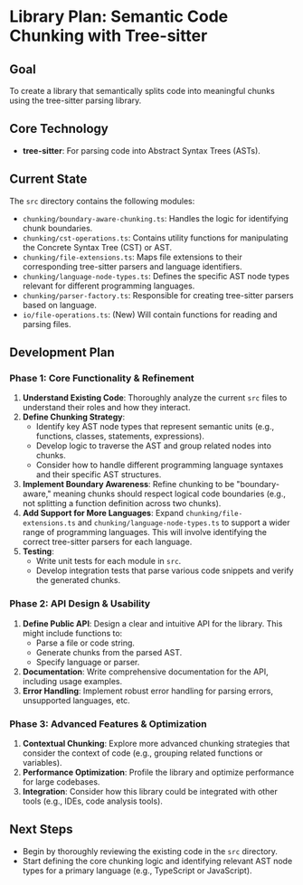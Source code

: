# Library Plan: Semantic Code Chunking with Tree-sitter

## Goal
To create a library that semantically splits code into meaningful chunks using the tree-sitter parsing library.

## Core Technology
*   **tree-sitter**: For parsing code into Abstract Syntax Trees (ASTs).

## Current State
The `src` directory contains the following modules:
*   `chunking/boundary-aware-chunking.ts`: Handles the logic for identifying chunk boundaries.
*   `chunking/cst-operations.ts`: Contains utility functions for manipulating the Concrete Syntax Tree (CST) or AST.
*   `chunking/file-extensions.ts`: Maps file extensions to their corresponding tree-sitter parsers and language identifiers.
*   `chunking/language-node-types.ts`: Defines the specific AST node types relevant for different programming languages.
*   `chunking/parser-factory.ts`: Responsible for creating tree-sitter parsers based on language.
*   `io/file-operations.ts`: (New) Will contain functions for reading and parsing files.

## Development Plan

### Phase 1: Core Functionality & Refinement

1.  **Understand Existing Code**: Thoroughly analyze the current `src` files to understand their roles and how they interact.
2.  **Define Chunking Strategy**:
    *   Identify key AST node types that represent semantic units (e.g., functions, classes, statements, expressions).
    *   Develop logic to traverse the AST and group related nodes into chunks.
    *   Consider how to handle different programming language syntaxes and their specific AST structures.
3.  **Implement Boundary Awareness**: Refine chunking to be "boundary-aware," meaning chunks should respect logical code boundaries (e.g., not splitting a function definition across two chunks).
4.  **Add Support for More Languages**: Expand `chunking/file-extensions.ts` and `chunking/language-node-types.ts` to support a wider range of programming languages. This will involve identifying the correct tree-sitter parsers for each language.
5.  **Testing**:
    *   Write unit tests for each module in `src`.
    *   Develop integration tests that parse various code snippets and verify the generated chunks.

### Phase 2: API Design & Usability

1.  **Define Public API**: Design a clear and intuitive API for the library. This might include functions to:
    *   Parse a file or code string.
    *   Generate chunks from the parsed AST.
    *   Specify language or parser.
2.  **Documentation**: Write comprehensive documentation for the API, including usage examples.
3.  **Error Handling**: Implement robust error handling for parsing errors, unsupported languages, etc.

### Phase 3: Advanced Features & Optimization

1.  **Contextual Chunking**: Explore more advanced chunking strategies that consider the context of code (e.g., grouping related functions or variables).
2.  **Performance Optimization**: Profile the library and optimize performance for large codebases.
3.  **Integration**: Consider how this library could be integrated with other tools (e.g., IDEs, code analysis tools).

## Next Steps
*   Begin by thoroughly reviewing the existing code in the `src` directory.
*   Start defining the core chunking logic and identifying relevant AST node types for a primary language (e.g., TypeScript or JavaScript).
